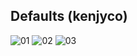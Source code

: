 ## Defaults (kenjyco)
![01](https://i.imgur.com/XQeeMZU.jpg)
![02](https://i.imgur.com/g2zChT8.jpg)
![03](https://i.imgur.com/5jZL08x.jpg)
